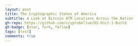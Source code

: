 ```yaml
---
layout: post
title: The Cryptographic States of America
subtitle: A Look at Bitcoin ATM Locations Across the Nation
gh-repo: https://github.com/cryptobellum/DS-Unit-1-Build
gh-badge: [star, fork, follow]
tags: [test]
comments: true
---
```

